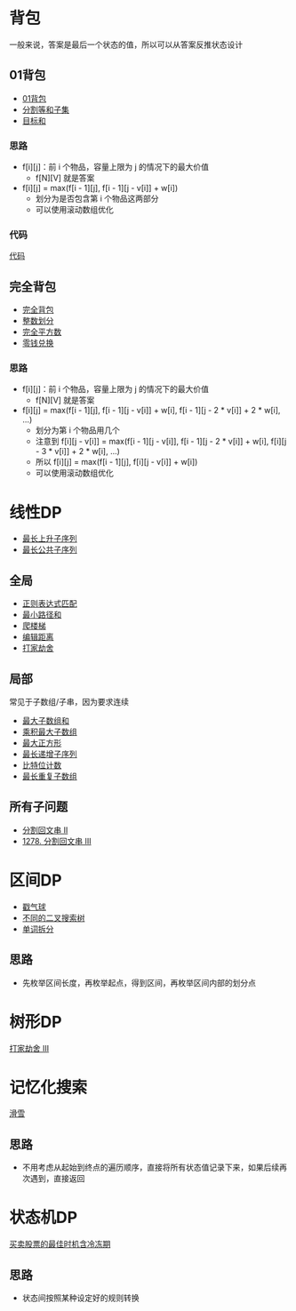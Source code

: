 # 背包

一般来说，答案是最后一个状态的值，所以可以从答案反推状态设计

## 01背包

- [01背包](https://www.acwing.com/problem/content/2/)
- [分割等和子集](../solution/416.md)
- [目标和](../solution/494.md)

### 思路

- f[i][j]：前 i 个物品，容量上限为 j 的情况下的最大价值
  - f[N][V] 就是答案
- f[i][j] = max(f[i - 1][j], f[i - 1][j - v[i]] + w[i])
  - 划分为是否包含第 i 个物品这两部分
  - 可以使用滚动数组优化

### 代码

[代码](https://www.acwing.com/solution/content/1374/)

## 完全背包

- [完全背包](https://www.acwing.com/problem/content/3/)
- [整数划分](https://www.acwing.com/problem/content/902/)
- [完全平方数](../solution/279.md)
- [零钱兑换](../solution/322.md)

### 思路

- f[i][j]：前 i 个物品，容量上限为 j 的情况下的最大价值
  - f[N][V] 就是答案
- f[i][j] = max(f[i - 1][j], f[i - 1][j - v[i]] + w[i], f[i - 1][j - 2 * v[i]] + 2 * w[i], ...)
  - 划分为第 i 个物品用几个
  - 注意到 f[i][j - v[i]] = max(f[i - 1][j - v[i]], f[i - 1][j - 2 * v[i]] + w[i], f[i][j - 3 * v[i]] + 2 * w[i], ...)
  - 所以 f[i][j] = max(f[i - 1][j], f[i][j - v[i]] + w[i])
  - 可以使用滚动数组优化

# 线性DP

- [最长上升子序列](../../solution/300.md)
- [最长公共子序列](../../solution/1143.md)

## 全局

- [正则表达式匹配](../../solution/10.md)
- [最小路径和](../../solution/64.md)
- [爬楼梯](../../solution/70.md)
- [编辑距离](../../solution/72.md)
- [打家劫舍](../../solution/198.md)

## 局部

常见于子数组/子串，因为要求连续

- [最大子数组和](../../solution/53.md)
- [乘积最大子数组](../../solution/152.md)
- [最大正方形](../../solution/221.md)
- [最长递增子序列](../../solution/300.md)
- [比特位计数](../../solution/338.md)
- [最长重复子数组](../../solution/718.md)

## 所有子问题

- [分割回文串 II](../../solution/132.md)
- [1278. 分割回文串 III](../../solution/1278.md)

# 区间DP

- [戳气球](../solution/312.md)
- [不同的二叉搜索树](../solution/96.md)
- [单词拆分](../solution/139.md)

## 思路

- 先枚举区间长度，再枚举起点，得到区间，再枚举区间内部的划分点

# 树形DP

[打家劫舍 III](../solution/337.md)

# 记忆化搜索

[滑雪](https://www.acwing.com/activity/content/problem/content/1013/)

## 思路

- 不用考虑从起始到终点的遍历顺序，直接将所有状态值记录下来，如果后续再次遇到，直接返回

# 状态机DP

[买卖股票的最佳时机含冷冻期](../solution/309.md)

## 思路

- 状态间按照某种设定好的规则转换
